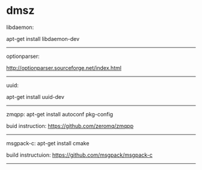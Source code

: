# dmsz
libdaemon:

apt-get install libdaemon-dev
______________________________________________
optionparser:

http://optionparser.sourceforge.net/index.html
______________________________________________
uuid:

apt-get install uuid-dev
______________________________________________
zmqpp: 
apt-get install autoconf pkg-config

buid instruction: https://github.com/zeromq/zmqpp
______________________________________________
msgpack-c:
apt-get install cmake

build instructuion: https://github.com/msgpack/msgpack-c
______________________________________________
